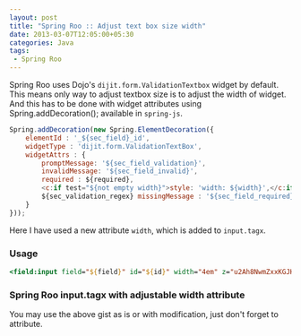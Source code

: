```yaml
---
layout: post
title: "Spring Roo :: Adjust text box size width"
date: 2013-03-07T12:05:00+05:30
categories: Java
tags:
 - Spring Roo
---
```


Spring Roo uses Dojo's <code>dijit.form.ValidationTextbox</code> widget by
default. This means only way to adjust textbox size is to adjust the width of
widget. And this has to be done with widget attributes using
Spring.addDecoration(); available in <code>spring-js</code>.

``` javascript
Spring.addDecoration(new Spring.ElementDecoration({
    elementId : '_${sec_field}_id',
    widgetType : 'dijit.form.ValidationTextBox',
    widgetAttrs : {
        promptMessage: '${sec_field_validation}',
        invalidMessage: '${sec_field_invalid}',
        required : ${required},
        <c:if test="${not empty width}">style: 'width: ${width}',</c:if>
        ${sec_validation_regex} missingMessage : '${sec_field_required}'
    }
}));
```
Here I have used a new attribute <code>width</code>, which is added to <code>input.tagx</code>.

### Usage
``` jsp
<field:input field="${field}" id="${id}" width="4em" z="u2Ah8NwmZxxKGJHNnTmYs2AL79o=" />
```

### Spring Roo input.tagx with adjustable width attribute

<script src="https://gist.github.com/WarFox/5105967.js"></script>

You may use the above gist as is or with modification, just don't forget to attribute.
